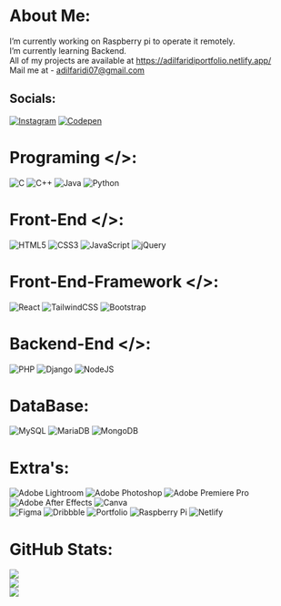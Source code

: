 # About Me:
I’m currently working on Raspberry pi to operate it remotely.<br>
I’m currently learning Backend.<br>
All of my projects are available at https://adilfaridiportfolio.netlify.app/<br>
Mail me at - adilfaridi07@gmail.com<br>


## Socials:
[![Instagram](https://img.shields.io/badge/Instagram-000000.svg?logo=Instagram&logoColor=white)](https://instagram.com/adilfaridiii)
[![Codepen](https://img.shields.io/badge/Codepen-000000.svg?logo=codepen&logoColor=white)](https://codepen.io/ADILFARIDI) 

# Programing </>:
![C](https://img.shields.io/badge/C-%2300599C.svg?style=flat&logo=c&logoColor=white) 
![C++](https://img.shields.io/badge/c++-%2300599C.svg?style=flat&logo=c%2B%2B&logoColor=white) 
![Java](https://img.shields.io/badge/Java-%23ED8B00.svg?style=flat&logo=java&logoColor=white)
![Python](https://img.shields.io/badge/Python-3670A0?style=flat&logo=python&logoColor=ffdd54) 

# Front-End </>:
![HTML5](https://img.shields.io/badge/html5-%23E34F26.svg?style=flat&logo=html5&logoColor=white) 
![CSS3](https://img.shields.io/badge/css3-%231572B6.svg?style=flat&logo=css3&logoColor=white) 
![JavaScript](https://img.shields.io/badge/javascript-%23323330.svg?style=flat&logo=javascript&logoColor=%23F7DF1E) 
![jQuery](https://img.shields.io/badge/jquery-%230769AD.svg?style=flat&logo=jquery&logoColor=white) 

# Front-End-Framework </>:
![React](https://img.shields.io/badge/React-%2320232a.svg?style=flat&logo=react&logoColor=%2361DAFB) 
![TailwindCSS](https://img.shields.io/badge/Tailwindcss-%2338B2AC.svg?style=flat&logo=tailwind-css&logoColor=white) 
![Bootstrap](https://img.shields.io/badge/Bootstrap-%23563D7C.svg?style=flat&logo=bootstrap&logoColor=white) 

#  Backend-End </>:
![PHP](https://img.shields.io/badge/php-%23777BB4.svg?style=flat&logo=php&logoColor=white)
![Django](https://img.shields.io/badge/django-%23092E20.svg?style=flat&logo=django&logoColor=white) 
![NodeJS](https://img.shields.io/badge/Node.js-6DA55F?style=flat&logo=node.js&logoColor=white) 

# DataBase:
![MySQL](https://img.shields.io/badge/Mysql-%2300f.svg?style=flat&logo=mysql&logoColor=white) 
![MariaDB](https://img.shields.io/badge/MariaDB-003545?style=flat&logo=mariadb&logoColor=white)
![MongoDB](https://img.shields.io/badge/MongoDB-%234ea94b.svg?style=flat&logo=mongodb&logoColor=white) 

# Extra's:
![Adobe Lightroom](https://img.shields.io/badge/Adobe%20Lightroom-31A8FF.svg?style=flat&logo=Adobe%20Lightroom&logoColor=white) 
![Adobe Photoshop](https://img.shields.io/badge/Adobephotoshop-%2331A8FF.svg?style=flat&logo=adobephotoshop&logoColor=white) 
![Adobe Premiere Pro](https://img.shields.io/badge/Adobe%20Premiere%20Pro-9999FF.svg?style=flat&logo=Adobe%20Premiere%20Pro&logoColor=white) 
![Adobe After Effects](https://img.shields.io/badge/Adobe%20After%20Effects-9999FF.svg?style=flat&logo=Adobe%20After%20Effects&logoColor=white) 
![Canva](https://img.shields.io/badge/Canva-%2300C4CC.svg?style=flat&logo=Canva&logoColor=white) 	
![Figma](https://img.shields.io/badge/Figma-%23F24E1E.svg?style=flat&logo=figma&logoColor=white) 
![Dribbble](https://img.shields.io/badge/Dribbble-EA4C89?style=flat&logo=dribbble&logoColor=white) 
![Portfolio](https://img.shields.io/badge/Portfolio-%23000000.svg?style=flat&logo=firefox&logoColor=#FF7139) 
![Raspberry Pi](https://img.shields.io/badge/-RaspberryPi-C51A4A?style=flat&logo=Raspberry-Pi)
![Netlify](https://img.shields.io/badge/Netlify-%23000000.svg?style=flat&logo=netlify&logoColor=#00C7B7) 

# GitHub Stats:
![](https://github-readme-stats.vercel.app/api?username=ADIL-FARIDI&theme=highcontrast&hide_border=false&include_all_commits=false&count_private=false)<br/>
![](https://github-readme-streak-stats.herokuapp.com/?user=ADIL-FARIDI&theme=highcontrast&hide_border=false)<br/>
![](https://github-readme-stats.vercel.app/api/top-langs/?username=ADIL-FARIDI&theme=highcontrast&hide_border=false&include_all_commits=false&count_private=false&layout=compact)
